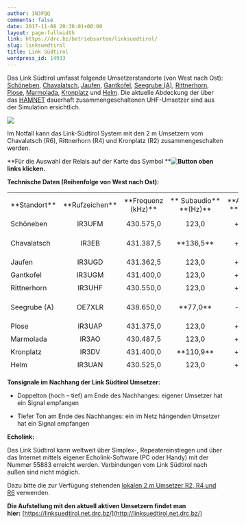 ```yaml
---
author: IN3FQQ
comments: false
date: 2017-11-08 20:36:01+00:00
layout: page-fullwidth
link: https://drc.bz/betriebsarten/linksuedtirol/
slug: linksuedtirol
title: Link Südtirol
wordpress_id: 14933
---
```





Das Link Südtirol umfasst folgende Umsetzerstandorte (von West nach Ost): [Schöneben](https://drc.bz/relaisstandorte/schoeneben-ir3ufm/), [Chavalatsch](https://drc.bz/relaisstandorte/neuer-umsetzer-auf-dem-chavalatsch/), [Jaufen](https://drc.bz/relaisstandorte/jaufen/), [Gantkofel](https://drc.bz/relaisstandorte/test-mini-link-sudtirol-2/), [Seegrube (A)](https://drc.bz/relaisstandorte/seegrube-a-oe7xlr/), [Rittnerhorn](https://drc.bz/relaisstandorte/aktualisierung-der-rufzeichen-unserer-echolink-umsetzer/), [Plose](https://drc.bz/relaisstandorte/linkanbindung-plose-gefrorene-wand/), [Marmolada](https://drc.bz/relaisstandorte/marmolada-d-star-und-link-nazionale-einsatz-vom-15-9-2012/), [Kronplatz](https://drc.bz/relaisstandorte/kronplatz/) und [Helm](https://drc.bz/relaisstandorte/helm-ir3uan/). Die aktuelle Abdeckung der über das [HAMNET](https://drc.bz/hamnet/) dauerhaft zusammengeschaltenen UHF-Umsetzer sind aus der Simulation ersichtlich. 



![](https://drc.bz/wp-content/uploads/2020/01/ls-deckung-201912-1024x575.jpg)



Im Notfall kann das Link-Südtirol System mit den 2 m Umsetzern vom Chavalatsch (R6), Rittnerhorn (R4) und Kronplatz (R2) zusammengeschalten werden.

**Für die Auswahl der Relais auf der Karte das Symbol ****![Button](https://drc.bz/wp-content/uploads/2014/09/Button.jpg) oben links klicken.**


**Technische Daten (Reihenfolge von West nach Ost):**


<table cellpadding="0" width="627" style="width: 540px; height: 417px;" cellspacing="0" border="0" > 
<tbody >
<tr style="height: 59px;" >

<td style="width: 94.0833px; height: 59px;" height="20" >**Standort**
</td>

<td style="width: 87.3333px; text-align: center;" >**Rufzeichen**
</td>

<td style="width: 82.6333px; height: 59px; text-align: center;" >**Frequenz (kHz)**
</td>

<td style="width: 110.45px; height: 59px; text-align: center;" >** Subaudio**  
**(Hz)**
</td>

<td style="width: 55.95px; height: 59px; text-align: center;" >**Ablage**  
**(kHz)**
</td>

<td style="width: 107.55px; height: 59px; text-align: center;" >**Status**
</td>
</tr>
<tr style="height: 30px;" >

<td style="width: 94.0833px; height: 30px;" height="20" >Schöneben
</td>

<td style="width: 87.3333px; text-align: center;" >IR3UFM
</td>

<td style="width: 82.6333px; height: 30px; text-align: center;" align="right" >430.575,0
</td>

<td style="width: 110.45px; height: 30px; text-align: center;" >123,0
</td>

<td style="width: 55.95px; height: 30px; text-align: center;" >+ 5.000
</td>

<td style="width: 107.55px; height: 30px; text-align: center;" >Aktiv
</td>
</tr>
<tr style="height: 59px;" >

<td style="width: 94.0833px; height: 59px;" height="20" >Chavalatsch
</td>

<td style="width: 87.3333px; text-align: center;" >IR3EB
</td>

<td style="width: 82.6333px; height: 59px; text-align: center;" align="right" >431.387,5
</td>

<td style="width: 110.45px; height: 59px; text-align: center;" >**136,5**
</td>

<td style="width: 55.95px; height: 59px; text-align: center;" >+ 1.600
</td>

<td style="width: 107.55px; height: 59px; text-align: center;" >Aktiv (Solarbetrieb)
</td>
</tr>
<tr style="height: 30px;" >

<td style="width: 94.0833px; height: 30px;" height="20" >Jaufen
</td>

<td style="width: 87.3333px; text-align: center;" >IR3UGD
</td>

<td style="width: 82.6333px; height: 30px; text-align: center;" align="right" >431.362,5
</td>

<td style="width: 110.45px; height: 30px; text-align: center;" >123,0
</td>

<td style="width: 55.95px; height: 30px; text-align: center;" >+ 1.600
</td>

<td style="width: 107.55px; height: 30px; text-align: center;" >Aktiv
</td>
</tr>
<tr style="height: 30px;" >

<td style="width: 94.0833px; height: 30px;" height="20" >Gantkofel
</td>

<td style="width: 87.3333px; text-align: center;" >IR3UGM
</td>

<td style="width: 82.6333px; height: 30px; text-align: center;" align="right" >431.400,0
</td>

<td style="width: 110.45px; height: 30px; text-align: center;" >123,0
</td>

<td style="width: 55.95px; height: 30px; text-align: center;" >+ 1.600
</td>

<td style="width: 107.55px; height: 30px; text-align: center;" >Aktiv
</td>
</tr>
<tr style="height: 30px;" >

<td style="width: 94.0833px; height: 30px;" >Rittnerhorn
</td>

<td style="width: 87.3333px; text-align: center;" >IR3UHF
</td>

<td style="width: 82.6333px; height: 30px; text-align: center;" >430.550,0
</td>

<td style="width: 110.45px; height: 30px; text-align: center;" >123,0
</td>

<td style="width: 55.95px; height: 30px; text-align: center;" >+ 5.000
</td>

<td style="width: 107.55px; height: 30px; text-align: center;" >Aktiv
</td>
</tr>
<tr style="height: 59px;" >

<td style="width: 94.0833px; height: 59px;" height="20" >Seegrube (A)
</td>

<td style="width: 87.3333px; text-align: center;" >OE7XLR
</td>

<td style="width: 82.6333px; height: 59px; text-align: center;" align="right" >438.650,0
</td>

<td style="width: 110.45px; height: 59px; text-align: center;" >**77,0**
</td>

<td style="width: 55.95px; height: 59px; text-align: center;" >- 7.600
</td>

<td style="width: 107.55px; height: 59px; text-align: center;" >Aktiv
</td>
</tr>
<tr style="height: 30px;" >

<td style="width: 94.0833px; height: 30px;" height="20" >Plose
</td>

<td style="width: 87.3333px; text-align: center;" >IR3UAP
</td>

<td style="width: 82.6333px; height: 30px; text-align: center;" align="right" >431.375,0
</td>

<td style="width: 110.45px; height: 30px; text-align: center;" >123,0
</td>

<td style="width: 55.95px; height: 30px; text-align: center;" >+ 1.600
</td>

<td style="width: 107.55px; height: 30px; text-align: center;" >Aktiv
</td>
</tr>
<tr style="height: 30px;" >

<td style="width: 94.0833px; height: 30px;" >Marmolada
</td>

<td style="width: 87.3333px; text-align: center;" >IR3AO
</td>

<td style="width: 82.6333px; height: 30px; text-align: center;" >430.487,5
</td>

<td style="width: 110.45px; height: 30px; text-align: center;" >123,0
</td>

<td style="width: 55.95px; height: 30px; text-align: center;" >+ 7.400
</td>

<td style="width: 107.55px; height: 30px; text-align: center;" >Aktiv
</td>
</tr>
<tr style="height: 30px;" >

<td style="width: 94.0833px; height: 30px;" height="20" >Kronplatz
</td>

<td style="width: 87.3333px; text-align: center;" >IR3DV
</td>

<td style="width: 82.6333px; height: 30px; text-align: center;" align="right" >431.400,0
</td>

<td style="width: 110.45px; height: 30px; text-align: center;" >**110,9**
</td>

<td style="width: 55.95px; height: 30px; text-align: center;" >+ 1.600
</td>

<td style="width: 107.55px; height: 30px; text-align: center;" >Aktiv
</td>
</tr>
<tr style="height: 30px;" >

<td style="width: 94.0833px; height: 30px;" >Helm
</td>

<td style="width: 87.3333px; text-align: center;" >IR3UAN
</td>

<td style="width: 82.6333px; height: 30px; text-align: center;" >430.525,0
</td>

<td style="width: 110.45px; height: 30px; text-align: center;" >123,0
</td>

<td style="width: 55.95px; height: 30px; text-align: center;" >+ 5.000
</td>

<td style="width: 107.55px; height: 30px; text-align: center;" >Aktiv
</td>
</tr>
</tbody>
</table>


**Tonsignale im Nachhang der Link Südtirol Umsetzer:**






  * Doppelton (hoch – tief) am Ende des Nachhanges: eigener Umsetzer hat ein Signal empfangen


  * Tiefer Ton am Ende des Nachhanges: ein im Netz hängenden Umsetzer hat ein Signal empfangen




**Echolink:**




Das Link Südtirol kann weltweit über Simplex-, Repeatereinstiegen und über das Internet mittels eigener Echolink-Software (PC oder Handy) mit der Nummer 55883 erreicht werden. Verbindungen vom Link Südtirol nach außen sind nicht möglich.




Dazu bitte die zur Verfügung stehenden [lokalen 2 m Umsetzer R2, R4 und R6](https://drc.bz/betriebsarten/echolink/) verwenden.




**Die Aufstellung mit den aktuell aktiven Umsetzern findet man hier:** [https://linksuedtirol.net.drc.bz/](http://linksuedtirol.net.drc.bz/)

